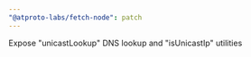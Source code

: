 ```yaml
---
"@atproto-labs/fetch-node": patch
---
```


Expose "unicastLookup" DNS lookup and "isUnicastIp" utilities
